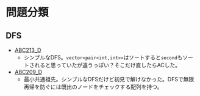 # 問題分類

## DFS
- [ABC213_D](https://atcoder.jp/contests/abc213/tasks/abc213_d)
  - シンプルなDFS。```vector<pair<int,int>>```はソートすると```second```もソートされると思っていたが違うっぽい？そこだけ直したらACした。
- [ABC209_D](https://atcoder.jp/contests/abc209/tasks/abc209_d)
  - 最小共通祖先。シンプルなDFSだけど初見で解けなかった。DFSで無限再帰を防ぐには既出のノードをチェックする配列を持つ。
